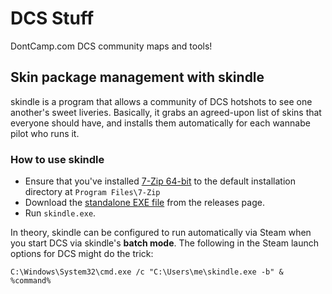 # DCS Stuff

DontCamp.com DCS community maps and tools!

## Skin package management with skindle

skindle is a program that allows a community of DCS hotshots to see one
another's sweet liveries.  Basically, it grabs an agreed-upon list of skins
that everyone should have, and installs them automatically for each wannabe
pilot who runs it.

### How to use skindle

* Ensure that you've installed [7-Zip 64-bit](https://7-zip.org/) to the
  default installation directory at `Program Files\7-Zip`
* Download the [standalone EXE file](https://github.com/DontCamp/dcs/releases)
  from the releases page.
* Run `skindle.exe`.

In theory, skindle can be configured to run automatically via Steam when you
start DCS via skindle's **batch mode**. The following in the Steam launch
options for DCS might do the trick:

```C:\Windows\System32\cmd.exe /c "C:\Users\me\skindle.exe -b" & %command%```
